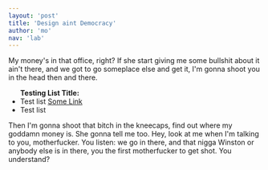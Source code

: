 ```yaml
---
layout: 'post'
title: 'Design aint Democracy'
author: 'mo'
nav: 'lab'
---
```

My money's in that office, right? If she start giving me some bullshit about it ain't there, and we got to go someplace else and get it, I'm gonna shoot you in the head then and there.

<ul> <b>Testing List Title:</b>
    <li>Test list <a href="#">Some Link</a></li>
    <li>Test list</li>
</ul>

<p>Then I'm gonna shoot that bitch in the kneecaps, find out where my goddamn money is. She gonna tell me too. Hey, look at me when I'm talking to you, motherfucker. You listen: we go in there, and that nigga Winston or anybody else is in there, you the first motherfucker to get shot. You understand?</p>